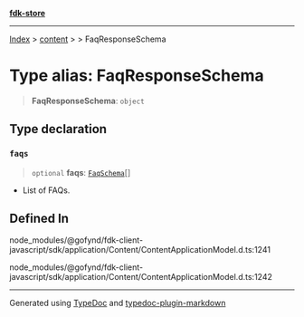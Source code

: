[**fdk-store**](../../../README.md)
***

[Index](../../../API.md) > [content](../../README.md) > [<internal>](../README.md) > FaqResponseSchema

# Type alias: FaqResponseSchema

> **FaqResponseSchema**: `object`

## Type declaration

### `faqs`

> `optional` **faqs**: [`FaqSchema`](type-alias.FaqSchema.md)[]

- List of FAQs.

## Defined In

node\_modules/@gofynd/fdk-client-javascript/sdk/application/Content/ContentApplicationModel.d.ts:1241

node\_modules/@gofynd/fdk-client-javascript/sdk/application/Content/ContentApplicationModel.d.ts:1242

***
Generated using [TypeDoc](https://typedoc.org/) and [typedoc-plugin-markdown](https://www.npmjs.com/package/typedoc-plugin-markdown)
